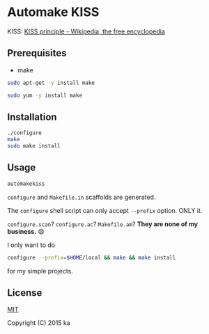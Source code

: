 # Automake KISS

KISS: [KISS principle - Wikipedia, the free encyclopedia](https://en.wikipedia.org/wiki/KISS_principle)

## Prerequisites

* make

```sh
sudo apt-get -y install make
```

```sh
sudo yum -y install make
```

## Installation

```sh
./configure
make
sudo make install
```

## Usage

```sh
automakekiss
```

`configure` and `Makefile.in` scaffolds are generated.

The `configure` shell script can only accept `--prefix` option. ONLY it.

`configure.scan`? `configure.ac`? `Makefile.am`? **They are none of my business.** :smile:

I only want to do

```sh
configure --prefix=$HOME/local && make && make install
```

for my simple projects.

## License

[MIT](http://opensource.org/licenses/MIT)

Copyright (C) 2015 ka
